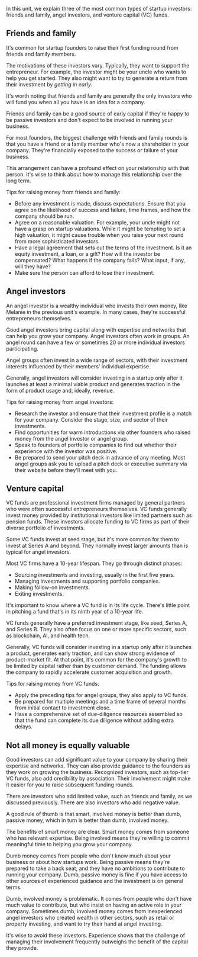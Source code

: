 In this unit, we explain three of the most common types of startup investors: friends and family, angel investors, and venture capital (VC) funds.

## Friends and family

It's common for startup founders to raise their first funding round from friends and family members.

The motivations of these investors vary. Typically, they want to support the entrepreneur. For example, the investor might be your uncle who wants to help you get started. They also might want to try to generate a return from their investment by *getting in early*.

It's worth noting that friends and family are generally the only investors who will fund you when all you have is an idea for a company.

Friends and family can be a good source of early capital if they're happy to be passive investors and don't expect to be involved in running your business.

For most founders, the biggest challenge with friends and family rounds is that you have a friend or a family member who's now a shareholder in your company. They're financially exposed to the success or failure of your business.

This arrangement can have a profound effect on your relationship with that person. It's wise to think about how to manage this relationship over the long term.

Tips for raising money from friends and family:

- Before any investment is made, discuss expectations. Ensure that you agree on the likelihood of success and failure, time frames, and how the company should be run.
- Agree on a reasonable valuation. For example, your uncle might not have a grasp on startup valuations. While it might be tempting to set a high valuation, it might cause trouble when you raise your next round from more sophisticated investors.
- Have a legal agreement that sets out the terms of the investment. Is it an equity investment, a loan, or a gift? How will the investor be compensated? What happens if the company fails? What input, if any, will they have?
- Make sure the person can afford to lose their investment.

## Angel investors

An angel investor is a wealthy individual who invests their own money, like Melanie in the previous unit's example. In many cases, they're successful entrepreneurs themselves.

Good angel investors bring capital along with expertise and networks that can help you grow your company. Angel investors often work in groups. An angel round can have a few or sometimes 20 or more individual investors participating.

Angel groups often invest in a wide range of sectors, with their investment interests influenced by their members' individual expertise.

Generally, angel investors will consider investing in a startup only after it launches at least a minimal viable product and generates traction in the form of product usage and, ideally, revenue.

Tips for raising money from angel investors:

- Research the investor and ensure that their investment profile is a match for your company. Consider the stage, size, and sector of their investments.
- Find opportunities for warm introductions via other founders who raised money from the angel investor or angel group.
- Speak to founders of portfolio companies to find out whether their experience with the investor was positive.
- Be prepared to send your pitch deck in advance of any meeting. Most angel groups ask you to upload a pitch deck or executive summary via their website before they'll meet with you.

## Venture capital

VC funds are professional investment firms managed by general partners who were often successful entrepreneurs themselves. VC funds generally invest money provided by institutional investors like limited partners such as pension funds. These investors allocate funding to VC firms as part of their diverse portfolio of investments.

Some VC funds invest at seed stage, but it's more common for them to invest at Series A and beyond. They normally invest larger amounts than is typical for angel investors.

Most VC firms have a 10-year lifespan. They go through distinct phases:

- Sourcing investments and investing, usually in the first five years.
- Managing investments and supporting portfolio companies.
- Making follow-on investments.
- Exiting investments.

It's important to know where a VC fund is in its life cycle. There's little point in pitching a fund that's in its ninth year of a 10-year life.

VC funds generally have a preferred investment stage, like seed, Series A, and Series B. They also often focus on one or more specific sectors, such as blockchain, AI, and health tech.

Generally, VC funds will consider investing in a startup only after it launches a product, generates early traction, and can show strong evidence of product-market fit. At that point, it's common for the company's growth to be limited by capital rather than by customer demand. The funding allows the company to rapidly accelerate customer acquisition and growth.

Tips for raising money from VC funds:

- Apply the preceding tips for angel groups, they also apply to VC funds.
- Be prepared for multiple meetings and a time frame of several months from initial contact to investment close.
- Have a comprehensive set of due-diligence resources assembled so that the fund can complete its due diligence without adding extra delays.

## Not all money is equally valuable

Good investors can add significant value to your company by sharing their expertise and networks. They can also provide guidance to the founders as they work on growing the business. Recognized investors, such as top-tier VC funds, also add credibility by association. Their involvement might make it easier for you to raise subsequent funding rounds.

There are investors who add limited value, such as friends and family, as we discussed previously. There are also investors who add negative value.

A good rule of thumb is that smart, involved money is better than dumb, passive money, which in turn is better than dumb, involved money.

The benefits of smart money are clear. Smart money comes from someone who has relevant expertise. Being involved means they're willing to commit meaningful time to helping you grow your company.

Dumb money comes from people who don't know much about your business or about how startups work. Being passive means they're prepared to take a back seat, and they have no ambitions to contribute to running your company. Dumb, passive money is fine if you have access to other sources of experienced guidance and the investment is on general terms.

Dumb, involved money is problematic. It comes from people who don't have much value to contribute, but who insist on having an active role in your company. Sometimes dumb, involved money comes from inexperienced angel investors who created wealth in other sectors, such as retail or property investing, and want to try their hand at angel investing.

It's wise to avoid these investors. Experience shows that the challenge of managing their involvement frequently outweighs the benefit of the capital they provide.
